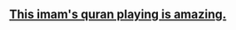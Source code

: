## [This imam's quran playing is amazing.](https://archive.org/details/QuranByQariShakirQasmi/Surah020TaHa-TaHa.mp3)
